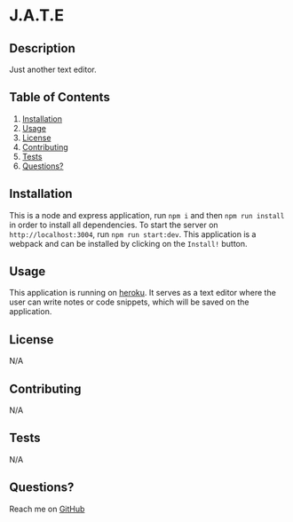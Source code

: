 # J.A.T.E
## Description
Just another text editor.
## Table of Contents
1. [Installation](https://github.com/rau1avi1a/README-generator#installation)
2. [Usage](https://github.com/rau1avi1a/README-generator#usage)
3. [License](https://github.com/rau1avi1a/README-generator#license)
4. [Contributing](https://github.com/rau1avi1a/README-generator#contributing)
5. [Tests](https://github.com/rau1avi1a/README-generator#tests)
6. [Questions?](https://github.com/rau1avi1a/README-generator#questions)
## Installation
This is a node and express application, run `npm i` and then `npm run install` in order to install all dependencies. To start the server on `http://localhost:3004`, run `npm run start:dev`. This application is a webpack and can be installed by clicking on the `Install!` button.
## Usage
This application is running on [heroku](https://jate-code-snippets-ce6a18d6f65e.herokuapp.com/). It serves as a text editor where the user can write notes or code snippets, which will be saved on the application.

## License
N/A
## Contributing
N/A
## Tests
N/A
## Questions?
Reach me on [GitHub](https://github.com/rau1avi1a)
